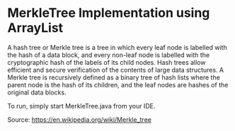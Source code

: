 # MerkleTree Implementation using ArrayList
A hash tree or Merkle tree is a tree in which every leaf node is labelled with the hash of a data block, and every non-leaf node is labelled with the cryptographic hash of the labels of its child nodes. 
Hash trees allow efficient and secure verification of the contents of large data structures.
A Merkle tree is recursively defined as a binary tree of hash lists where the parent node is the hash of its children, and the leaf nodes are hashes of the original data blocks.

To run, simply start MerkleTree.java from your IDE.

Source:
https://en.wikipedia.org/wiki/Merkle_tree
